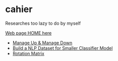 # cahier
Researches too lazy to do by myself

[Web page HOME here](https://raynardj.github.io/cahier/)

* [Manage Up & Manage Down](manage-up-down.html)
* [Build a NLP Dataset for Smaller Classifier Model](nlp-dataset-build.html)
* [Rotation Matrix](rotation-matrix.html)
